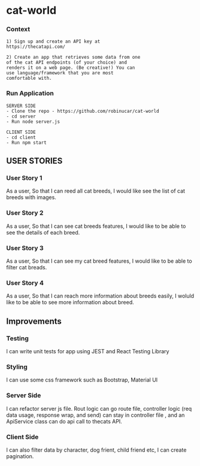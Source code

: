 # cat-world

### Context
    1) Sign up and create an API key at
    https://thecatapi.com/

    2) Create an app that retrieves some data from one
    of the cat API endpoints (of your choice) and
    renders it on a web page. (Be creative!) You can
    use language/framework that you are most
    comfortable with.


### Run Application

```
SERVER SIDE
- Clone the repo - https://github.com/robinucar/cat-world
- cd server
- Run node server.js

CLIENT SIDE
- cd client
- Run npm start

```

## USER STORIES

### User Story 1
As a user,
So that I can reed all cat breeds,
I would like see the list of cat breeds with images.

### User Story 2
As a user,
So that I can see cat breeds features,
I would like to be able to see the details of each breed.

### User Story 3
As a user,
So that I can see my cat breed features,
I would like to be able to filter cat breads.

### User Story 4
As a user, 
So that I can reach more information about breeds easily,
I woluld like to be able to see more information about breed.


## Improvements

### Testing
I can write unit tests for app using JEST and React Testing Library

### Styling 
I can use some css framework such as Bootstrap, Material UI

### Server Side 
I can refactor server js file. Rout logic can go route file, controller logic (req data usage, response wrap, and send) can stay in controller file , and an ApiService class can do api call to thecats API.

### Client Side
I can also filter data by character, dog frient, child friend etc,
I can create pagination. 